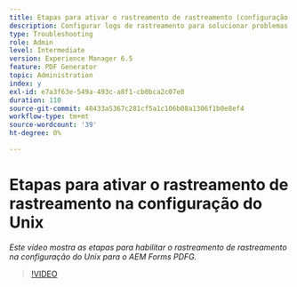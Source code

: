 ```yaml
---
title: Etapas para ativar o rastreamento de rastreamento (configuração do Unix)
description: Configurar logs de rastreamento para solucionar problemas do PDF Generator
type: Troubleshooting
role: Admin
level: Intermediate
version: Experience Manager 6.5
feature: PDF Generator
topic: Administration
index: y
exl-id: e7a3f63e-549a-493c-a8f1-cb0bca2c07e0
duration: 110
source-git-commit: 48433a5367c281cf5a1c106b08a1306f1b0e8ef4
workflow-type: tm+mt
source-wordcount: '39'
ht-degree: 0%

---
```


# Etapas para ativar o rastreamento de rastreamento na configuração do Unix

*Este vídeo mostra as etapas para habilitar o rastreamento de rastreamento na configuração do Unix para o AEM Forms PDFG.*

>[!VIDEO](https://video.tv.adobe.com/v/335525?quality=12&learn=on)
